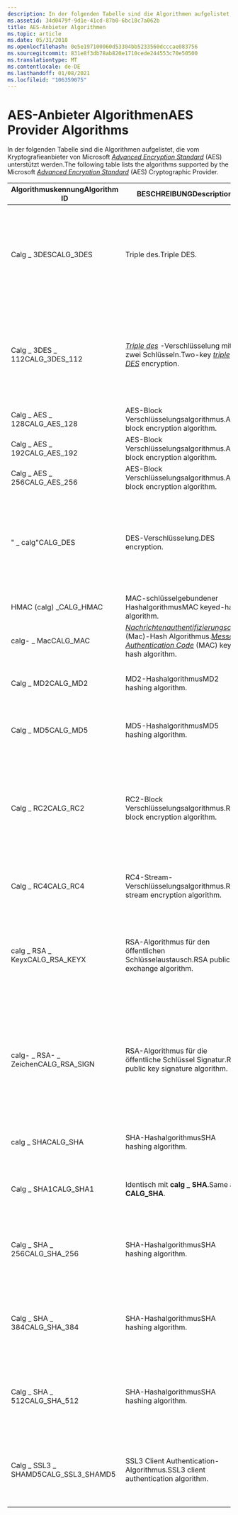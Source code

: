 ```yaml
---
description: In der folgenden Tabelle sind die Algorithmen aufgelistet, die vom Kryptografieanbieter von Microsoft Advanced Encryption Standard (AES) unterstützt werden.
ms.assetid: 34d0479f-9d1e-41cd-87b0-6bc18c7a062b
title: AES-Anbieter Algorithmen
ms.topic: article
ms.date: 05/31/2018
ms.openlocfilehash: 0e5e197100060d53304bb5233560dcccae083756
ms.sourcegitcommit: 831e8f3db78ab820e1710cede244553c70e50500
ms.translationtype: MT
ms.contentlocale: de-DE
ms.lasthandoff: 01/08/2021
ms.locfileid: "106359075"
---
```

# <a name="aes-provider-algorithms"></a><span data-ttu-id="1099d-103">AES-Anbieter Algorithmen</span><span class="sxs-lookup"><span data-stu-id="1099d-103">AES Provider Algorithms</span></span>

<span data-ttu-id="1099d-104">In der folgenden Tabelle sind die Algorithmen aufgelistet, die vom Kryptografieanbieter von Microsoft [*Advanced Encryption Standard*](../secgloss/a-gly.md) (AES) unterstützt werden.</span><span class="sxs-lookup"><span data-stu-id="1099d-104">The following table lists the algorithms supported by the Microsoft [*Advanced Encryption Standard*](../secgloss/a-gly.md) (AES) Cryptographic Provider.</span></span>



| <span data-ttu-id="1099d-105">Algorithmuskennung</span><span class="sxs-lookup"><span data-stu-id="1099d-105">Algorithm ID</span></span>       | <span data-ttu-id="1099d-106">BESCHREIBUNG</span><span class="sxs-lookup"><span data-stu-id="1099d-106">Description</span></span>                                                                                                                                                     | <span data-ttu-id="1099d-107">Kommentare</span><span class="sxs-lookup"><span data-stu-id="1099d-107">Comments</span></span>                                                                                                                                                   |
|--------------------|-----------------------------------------------------------------------------------------------------------------------------------------------------------------|------------------------------------------------------------------------------------------------------------------------------------------------------------|
| <span data-ttu-id="1099d-108">Calg \_ 3DES</span><span class="sxs-lookup"><span data-stu-id="1099d-108">CALG\_3DES</span></span>         | <span data-ttu-id="1099d-109">Triple des.</span><span class="sxs-lookup"><span data-stu-id="1099d-109">Triple DES.</span></span>                                                                                                                                                     | <span data-ttu-id="1099d-110">Schlüssellänge: 168 Bits.</span><span class="sxs-lookup"><span data-stu-id="1099d-110">Key length: 168 bits.</span></span> <span data-ttu-id="1099d-111">Standardmodus: Chiffre Block Verkettung.</span><span class="sxs-lookup"><span data-stu-id="1099d-111">Default mode: Cipher block chaining.</span></span><br/> <span data-ttu-id="1099d-112">Block Größe: 64 Bits.</span><span class="sxs-lookup"><span data-stu-id="1099d-112">Block size: 64 bits.</span></span><br/> <span data-ttu-id="1099d-113">Es ist kein Salt zulässig.</span><span class="sxs-lookup"><span data-stu-id="1099d-113">No salt allowed.</span></span><br/>                          |
| <span data-ttu-id="1099d-114">Calg \_ 3DES \_ 112</span><span class="sxs-lookup"><span data-stu-id="1099d-114">CALG\_3DES\_112</span></span>    | <span data-ttu-id="1099d-115">[*Triple des*](../secgloss/t-gly.md) -Verschlüsselung mit zwei Schlüsseln.</span><span class="sxs-lookup"><span data-stu-id="1099d-115">Two-key [*triple DES*](../secgloss/t-gly.md) encryption.</span></span>                                                            | <span data-ttu-id="1099d-116">Schlüssellänge: 112 Bits.</span><span class="sxs-lookup"><span data-stu-id="1099d-116">Key length: 112 bits.</span></span> <span data-ttu-id="1099d-117">Standardmodus: Chiffre Block Verkettung.</span><span class="sxs-lookup"><span data-stu-id="1099d-117">Default mode: Cipher block chaining.</span></span><br/> <span data-ttu-id="1099d-118">Block Größe: 64 Bits.</span><span class="sxs-lookup"><span data-stu-id="1099d-118">Block size: 64 bits.</span></span><br/> <span data-ttu-id="1099d-119">Es ist kein Salt zulässig.</span><span class="sxs-lookup"><span data-stu-id="1099d-119">No salt allowed.</span></span><br/>                          |
| <span data-ttu-id="1099d-120">Calg \_ AES \_ 128</span><span class="sxs-lookup"><span data-stu-id="1099d-120">CALG\_AES\_128</span></span>     | <span data-ttu-id="1099d-121">AES-Block Verschlüsselungsalgorithmus.</span><span class="sxs-lookup"><span data-stu-id="1099d-121">AES block encryption algorithm.</span></span>                                                                                                                                 | <span data-ttu-id="1099d-122">Schlüssellänge: 128 Bits.</span><span class="sxs-lookup"><span data-stu-id="1099d-122">Key length: 128 bits.</span></span>                                                                                                                                      |
| <span data-ttu-id="1099d-123">Calg \_ AES \_ 192</span><span class="sxs-lookup"><span data-stu-id="1099d-123">CALG\_AES\_192</span></span>     | <span data-ttu-id="1099d-124">AES-Block Verschlüsselungsalgorithmus.</span><span class="sxs-lookup"><span data-stu-id="1099d-124">AES block encryption algorithm.</span></span>                                                                                                                                 | <span data-ttu-id="1099d-125">Schlüssellänge: 192 Bits.</span><span class="sxs-lookup"><span data-stu-id="1099d-125">Key length: 192 bits.</span></span>                                                                                                                                      |
| <span data-ttu-id="1099d-126">Calg \_ AES \_ 256</span><span class="sxs-lookup"><span data-stu-id="1099d-126">CALG\_AES\_256</span></span>     | <span data-ttu-id="1099d-127">AES-Block Verschlüsselungsalgorithmus.</span><span class="sxs-lookup"><span data-stu-id="1099d-127">AES block encryption algorithm.</span></span>                                                                                                                                 | <span data-ttu-id="1099d-128">Schlüssellänge: 256 Bits.</span><span class="sxs-lookup"><span data-stu-id="1099d-128">Key length: 256 bits.</span></span>                                                                                                                                      |
| <span data-ttu-id="1099d-129">" \_ calg"</span><span class="sxs-lookup"><span data-stu-id="1099d-129">CALG\_DES</span></span>          | <span data-ttu-id="1099d-130">DES-Verschlüsselung.</span><span class="sxs-lookup"><span data-stu-id="1099d-130">DES encryption.</span></span>                                                                                                                                                 | <span data-ttu-id="1099d-131">Schlüssellänge: 56 Bits.</span><span class="sxs-lookup"><span data-stu-id="1099d-131">Key length: 56 bits.</span></span> <span data-ttu-id="1099d-132">Standardmodus: Chiffre Block Verkettung.</span><span class="sxs-lookup"><span data-stu-id="1099d-132">Default mode: Cipher block chaining.</span></span><br/> <span data-ttu-id="1099d-133">Block Größe: 64 Bits.</span><span class="sxs-lookup"><span data-stu-id="1099d-133">Block size: 64 bits.</span></span><br/> <span data-ttu-id="1099d-134">Es ist kein Salt zulässig.</span><span class="sxs-lookup"><span data-stu-id="1099d-134">No salt allowed.</span></span><br/>                           |
| <span data-ttu-id="1099d-135">HMAC (calg) \_</span><span class="sxs-lookup"><span data-stu-id="1099d-135">CALG\_HMAC</span></span>         | <span data-ttu-id="1099d-136">MAC-schlüsselgebundener Hashalgorithmus</span><span class="sxs-lookup"><span data-stu-id="1099d-136">MAC keyed-hash algorithm.</span></span>                                                                                                                                       | <span data-ttu-id="1099d-137">HMAC-Berechnung.</span><span class="sxs-lookup"><span data-stu-id="1099d-137">HMAC computation.</span></span>                                                                                                                                          |
| <span data-ttu-id="1099d-138">calg- \_ Mac</span><span class="sxs-lookup"><span data-stu-id="1099d-138">CALG\_MAC</span></span>          | <span data-ttu-id="1099d-139">[*Nachrichtenauthentifizierungscode*](../secgloss/m-gly.md) (Mac)-Hash Algorithmus.</span><span class="sxs-lookup"><span data-stu-id="1099d-139">[*Message Authentication Code*](../secgloss/m-gly.md) (MAC) keyed hash algorithm.</span></span> | <span data-ttu-id="1099d-140">Blockieren Sie den Mac-Chiffre.</span><span class="sxs-lookup"><span data-stu-id="1099d-140">Block cipher MAC.</span></span>                                                                                                                                          |
| <span data-ttu-id="1099d-141">Calg \_ MD2</span><span class="sxs-lookup"><span data-stu-id="1099d-141">CALG\_MD2</span></span>          | <span data-ttu-id="1099d-142">MD2-Hashalgorithmus</span><span class="sxs-lookup"><span data-stu-id="1099d-142">MD2 hashing algorithm.</span></span>                                                                                                                                          | <span data-ttu-id="1099d-143">Weitere Informationen finden Sie unter [*MD2-Algorithmus*](../secgloss/m-gly.md).</span><span class="sxs-lookup"><span data-stu-id="1099d-143">For more information, see [*MD2 algorithm*](../secgloss/m-gly.md).</span></span>                                       |
| <span data-ttu-id="1099d-144">Calg \_ MD5</span><span class="sxs-lookup"><span data-stu-id="1099d-144">CALG\_MD5</span></span>          | <span data-ttu-id="1099d-145">MD5-Hashalgorithmus</span><span class="sxs-lookup"><span data-stu-id="1099d-145">MD5 hashing algorithm.</span></span>                                                                                                                                          | <span data-ttu-id="1099d-146">Weitere Informationen finden Sie unter [*MD5-Algorithmus*](../secgloss/m-gly.md).</span><span class="sxs-lookup"><span data-stu-id="1099d-146">For more information, see [*MD5 algorithm*](../secgloss/m-gly.md).</span></span>                                       |
| <span data-ttu-id="1099d-147">Calg \_ RC2</span><span class="sxs-lookup"><span data-stu-id="1099d-147">CALG\_RC2</span></span>          | <span data-ttu-id="1099d-148">RC2-Block Verschlüsselungsalgorithmus.</span><span class="sxs-lookup"><span data-stu-id="1099d-148">RC2 block encryption algorithm.</span></span>                                                                                                                                 | <span data-ttu-id="1099d-149">Schlüssellänge: 128 Bits.</span><span class="sxs-lookup"><span data-stu-id="1099d-149">Key length: 128 bits.</span></span> <span data-ttu-id="1099d-150">Standardmodus: Chiffre Block Verkettung.</span><span class="sxs-lookup"><span data-stu-id="1099d-150">Default mode: Cipher block chaining.</span></span><br/> <span data-ttu-id="1099d-151">Block Größe: 64 Bits.</span><span class="sxs-lookup"><span data-stu-id="1099d-151">Block size: 64 bits.</span></span><br/> <span data-ttu-id="1099d-152">Salt length: kann festgelegt werden.</span><span class="sxs-lookup"><span data-stu-id="1099d-152">Salt length: Can be set.</span></span><br/>                  |
| <span data-ttu-id="1099d-153">Calg \_ RC4</span><span class="sxs-lookup"><span data-stu-id="1099d-153">CALG\_RC4</span></span>          | <span data-ttu-id="1099d-154">RC4-Stream-Verschlüsselungsalgorithmus.</span><span class="sxs-lookup"><span data-stu-id="1099d-154">RC4 stream encryption algorithm.</span></span>                                                                                                                                | <span data-ttu-id="1099d-155">Schlüssellänge: 128 Bits.</span><span class="sxs-lookup"><span data-stu-id="1099d-155">Key length: 128 bits.</span></span> <span data-ttu-id="1099d-156">Salt length: kann festgelegt werden.</span><span class="sxs-lookup"><span data-stu-id="1099d-156">Salt length: Can be set.</span></span><br/>                                                                                                  |
| <span data-ttu-id="1099d-157">calg \_ RSA \_ Keyx</span><span class="sxs-lookup"><span data-stu-id="1099d-157">CALG\_RSA\_KEYX</span></span>    | <span data-ttu-id="1099d-158">RSA-Algorithmus für den öffentlichen Schlüsselaustausch.</span><span class="sxs-lookup"><span data-stu-id="1099d-158">RSA public key exchange algorithm.</span></span>                                                                                                                              | <span data-ttu-id="1099d-159">Schlüssellänge: kann festgelegt werden, 384 Bits auf 16.384 Bits in 8-Bit-Inkrementen.</span><span class="sxs-lookup"><span data-stu-id="1099d-159">Key length: Can be set, 384 bits to 16,384 bits in 8-bit increments.</span></span> <span data-ttu-id="1099d-160">Standard Schlüssellänge: 1.024 Bits.</span><span class="sxs-lookup"><span data-stu-id="1099d-160">Default key length: 1,024 bits.</span></span><br/>                                            |
| <span data-ttu-id="1099d-161">calg- \_ RSA- \_ Zeichen</span><span class="sxs-lookup"><span data-stu-id="1099d-161">CALG\_RSA\_SIGN</span></span>    | <span data-ttu-id="1099d-162">RSA-Algorithmus für die öffentliche Schlüssel Signatur.</span><span class="sxs-lookup"><span data-stu-id="1099d-162">RSA public key signature algorithm.</span></span>                                                                                                                             | <span data-ttu-id="1099d-163">Schlüssellänge: kann festgelegt werden, 384 Bits auf 16.384 Bits in 8-Bit-Inkrementen.</span><span class="sxs-lookup"><span data-stu-id="1099d-163">Key length: Can be set, 384 bits to 16,384 bits in 8-bit increments.</span></span> <span data-ttu-id="1099d-164">Standard Schlüssellänge: 1.024 Bits.</span><span class="sxs-lookup"><span data-stu-id="1099d-164">Default key length: 1,024 bits.</span></span><br/> <span data-ttu-id="1099d-165">Die Signatur entspricht PKCS \# 6.</span><span class="sxs-lookup"><span data-stu-id="1099d-165">Signature conforms to PKCS \#6.</span></span><br/> |
| <span data-ttu-id="1099d-166">calg \_ SHA</span><span class="sxs-lookup"><span data-stu-id="1099d-166">CALG\_SHA</span></span>          | <span data-ttu-id="1099d-167">SHA-Hashalgorithmus</span><span class="sxs-lookup"><span data-stu-id="1099d-167">SHA hashing algorithm.</span></span>                                                                                                                                          | <span data-ttu-id="1099d-168">Weitere Informationen finden Sie unter [*Secure Hash-Algorithmus*](../secgloss/s-gly.md).</span><span class="sxs-lookup"><span data-stu-id="1099d-168">For more information, see [*Secure Hash Algorithm*](../secgloss/s-gly.md).</span></span>               |
| <span data-ttu-id="1099d-169">Calg \_ SHA1</span><span class="sxs-lookup"><span data-stu-id="1099d-169">CALG\_SHA1</span></span>         | <span data-ttu-id="1099d-170">Identisch mit **calg \_ SHA**.</span><span class="sxs-lookup"><span data-stu-id="1099d-170">Same as **CALG\_SHA**.</span></span>                                                                                                                                          | <span data-ttu-id="1099d-171">Weitere Informationen finden Sie unter [*Secure Hash-Algorithmus*](../secgloss/s-gly.md).</span><span class="sxs-lookup"><span data-stu-id="1099d-171">For more information, see [*Secure Hash Algorithm*](../secgloss/s-gly.md).</span></span>               |
| <span data-ttu-id="1099d-172">Calg \_ SHA \_ 256</span><span class="sxs-lookup"><span data-stu-id="1099d-172">CALG\_SHA\_256</span></span>     | <span data-ttu-id="1099d-173">SHA-Hashalgorithmus</span><span class="sxs-lookup"><span data-stu-id="1099d-173">SHA hashing algorithm.</span></span>                                                                                                                                          | <span data-ttu-id="1099d-174">Schlüssellänge: 256 Bits. **Windows XP:** Dieser Algorithmus wird nicht unterstützt.</span><span class="sxs-lookup"><span data-stu-id="1099d-174">Key length: 256 bits.**Windows XP:** This algorithm is not supported.</span></span><br/>                                                                           |
| <span data-ttu-id="1099d-175">Calg \_ SHA \_ 384</span><span class="sxs-lookup"><span data-stu-id="1099d-175">CALG\_SHA\_384</span></span>     | <span data-ttu-id="1099d-176">SHA-Hashalgorithmus</span><span class="sxs-lookup"><span data-stu-id="1099d-176">SHA hashing algorithm.</span></span>                                                                                                                                          | <span data-ttu-id="1099d-177">Schlüssellänge: 384 Bits. **Windows XP:** Dieser Algorithmus wird nicht unterstützt.</span><span class="sxs-lookup"><span data-stu-id="1099d-177">Key length: 384 bits.**Windows XP:** This algorithm is not supported.</span></span><br/>                                                                           |
| <span data-ttu-id="1099d-178">Calg \_ SHA \_ 512</span><span class="sxs-lookup"><span data-stu-id="1099d-178">CALG\_SHA\_512</span></span>     | <span data-ttu-id="1099d-179">SHA-Hashalgorithmus</span><span class="sxs-lookup"><span data-stu-id="1099d-179">SHA hashing algorithm.</span></span>                                                                                                                                          | <span data-ttu-id="1099d-180">Schlüssellänge: 512 Bits. **Windows XP:** Dieser Algorithmus wird nicht unterstützt.</span><span class="sxs-lookup"><span data-stu-id="1099d-180">Key length: 512 bits.**Windows XP:** This algorithm is not supported.</span></span><br/>                                                                           |
| <span data-ttu-id="1099d-181">Calg \_ SSL3 \_ SHAMD5</span><span class="sxs-lookup"><span data-stu-id="1099d-181">CALG\_SSL3\_SHAMD5</span></span> | <span data-ttu-id="1099d-182">SSL3 Client Authentication-Algorithmus.</span><span class="sxs-lookup"><span data-stu-id="1099d-182">SSL3 client authentication algorithm.</span></span>                                                                                                                           | <span data-ttu-id="1099d-183">Weitere Informationen finden Sie unter [Creating a calg \_ SSL3 \_ SHAMD5 Hash](creating-a-calg-ssl3-shamd5-hash.md).</span><span class="sxs-lookup"><span data-stu-id="1099d-183">For more information, see [Creating a CALG\_SSL3\_SHAMD5 Hash](creating-a-calg-ssl3-shamd5-hash.md).</span></span>                                                      |



 

 

 
